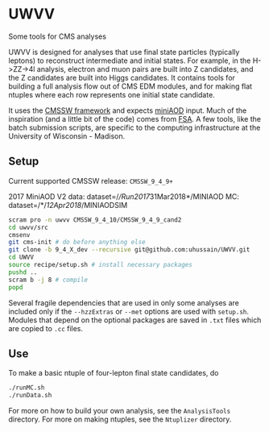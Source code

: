 # UWVV
Some tools for CMS analyses

UWVV is designed for analyses that use final state particles (typically leptons) to reconstruct intermediate and initial states. For example, in the H->ZZ->4l analysis, electron and muon pairs are built into Z candidates, and the Z candidates are built into Higgs candidates. It contains tools for building a full analysis flow out of CMS EDM modules, and for making flat ntuples where each row represents one initial state candidate.

It uses the [CMSSW framework](https://github.com/cms-sw/cmssw) and expects [miniAOD](https://twiki.cern.ch/twiki/bin/view/CMSPublic/WorkBookMiniAOD2017) input. Much of the inspiration (and a little bit of the code) comes from [FSA](https://github.com/uwcms/FinalStateAnalysis/). A few tools, like the batch submission scripts, are specific to the computing infrastructure at the University of Wisconsin - Madison.

## Setup
Current supported CMSSW release: `CMSSW_9_4_9+`

2017 MiniAOD V2
data: dataset=/*/Run2017*31Mar2018*/MINIAOD
MC: dataset=/*/*12Apr2018*/MINIAODSIM

```bash
scram pro -n uwvv CMSSW_9_4_10/CMSSW_9_4_9_cand2
cd uwvv/src
cmsenv
git cms-init # do before anything else
git clone -b 9_4_X_dev --recursive git@github.com:uhussain/UWVV.git
cd UWVV
source recipe/setup.sh # install necessary packages
pushd ..
scram b -j 8 # compile
popd
```
Several fragile dependencies that are used in only some analyses are included only if the `--hzzExtras` or `--met` options are used with `setup.sh`. Modules that depend on the optional packages are saved in `.txt` files which are copied to `.cc` files.

## Use
To make a basic ntuple of four-lepton final state candidates, do

```bash
./runMC.sh
./runData.sh
```

For more on how to build your own analysis, see the `AnalysisTools` directory. For more on making ntuples, see the `Ntuplizer` directory.
